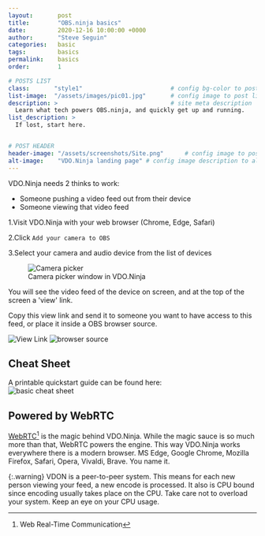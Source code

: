 ```yaml
---
layout:       post
title:        "OBS.ninja basics"
date:         2020-12-16 10:00:00 +0000
author:       "Steve Seguin"
categories:   basic
tags:         basics
permalink:    basics
order:        1

# POSTS LIST
class:       "style1"                         # config bg-color to post list card (1..6)
list-image:  "/assets/images/pic01.jpg"       # config image to post list card (1..6)
description: >                                # site meta description
  Learn what tech powers OBS.ninja, and quickly get up and running.
list_description: >
  If lost, start here.


# POST HEADER
header-image: "/assets/screenshots/Site.png"      # config image to post header
alt-image:    "VDO.Ninja landing page" # config image description to alt att.
---
```


VDO.Ninja needs 2 thinks to work:
  - Someone pushing a video feed out from their device
  - Someone viewing that video feed

1.Visit VDO.Ninja with your web browser (Chrome, Edge, Safari)

2.Click `Add your camera to OBS`

3.Select your camera and audio device from the list of devices

<figure>
<img src="{{site.url}}/assets/screenshots/camera-picker.jpg" title="Camera picker"/>
<figcaption>Camera picker window in VDO.Ninja</figcaption>
</figure>

You will see the video feed of the device on screen, and at the top of the screen a 'view' link.

Copy this view link and send it to someone you want to have access to this feed, or place it inside a 
OBS browser source.

<img src="{{site.url}}/assets/screenshots/view-link.jpg" title="View Link"/>

<img src="{{site.url}}/assets/images/obs.jpg" title="browser source"/>

## Cheat Sheet

A printable quickstart guide can be found here:<br />
<img src="https://github.com/steveseguin/obsninja/raw/quickstart/basicconcepts/OBSN_basic_concepts.jpg" title="basic cheat sheet" />

## Powered by WebRTC

[WebRTC](https://webrtc.org/)[^1] is the magic behind VDO.Ninja. While the magic sauce is so much more than that, WebRTC powers the engine.
This way VDO.Ninja works everywhere there is a modern browser. MS Edge, Google Chrome, Mozilla Firefox, Safari, Opera, Vivaldi, Brave. You name it.


{:.warning}
VDON is a peer-to-peer system. This means for each new person viewing your feed, a new encode is processed. It also is CPU bound since encoding usually takes place on the CPU. Take care not to overload your system. Keep an eye on your CPU usage.

[^1]: Web Real-Time Communication

